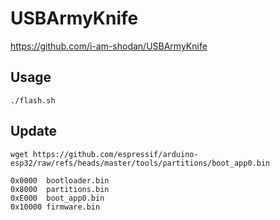# USBArmyKnife

https://github.com/i-am-shodan/USBArmyKnife

## Usage

```shell
./flash.sh
```

## Update

```shell
wget https://github.com/espressif/arduino-esp32/raw/refs/heads/master/tools/partitions/boot_app0.bin
```

```shell
0x0000  bootloader.bin
0x8000  partitions.bin
0xE000  boot_app0.bin
0x10000 firmware.bin
```
